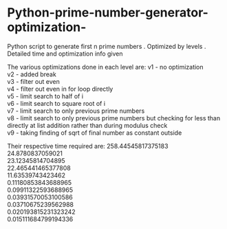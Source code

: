 # Python-prime-number-generator-optimization-
Python script to generate first n prime numbers . Optimized by levels . Detailed time and optimization info given

The various optimizations done in each level are:
  v1 - no optimization  
  v2 - added break  
  v3 - filter out even   
  v4 - filter out even in for loop directly   
  v5 - limit search to half of i   
  v6 - limit search to square root of i   
  v7 - limit search to only previous prime numbers   
  v8 - limit search to only previous prime numbers but checking for less than directly at list addition rather than during modulus check   
  v9 - taking finding of sqrt of final number as constant outside   
  
 
 Their respective time required are:
    258.44545817375183    
    24.8780837059021   
    23.12345814704895   
    22.465441465377808  
    11.63539743423462    
    0.11180853843688965   
    0.09911322593688965   
    0.03931570053100586   
    0.03710675239562988   
    0.020193815231323242  
    0.015111684799194336     


